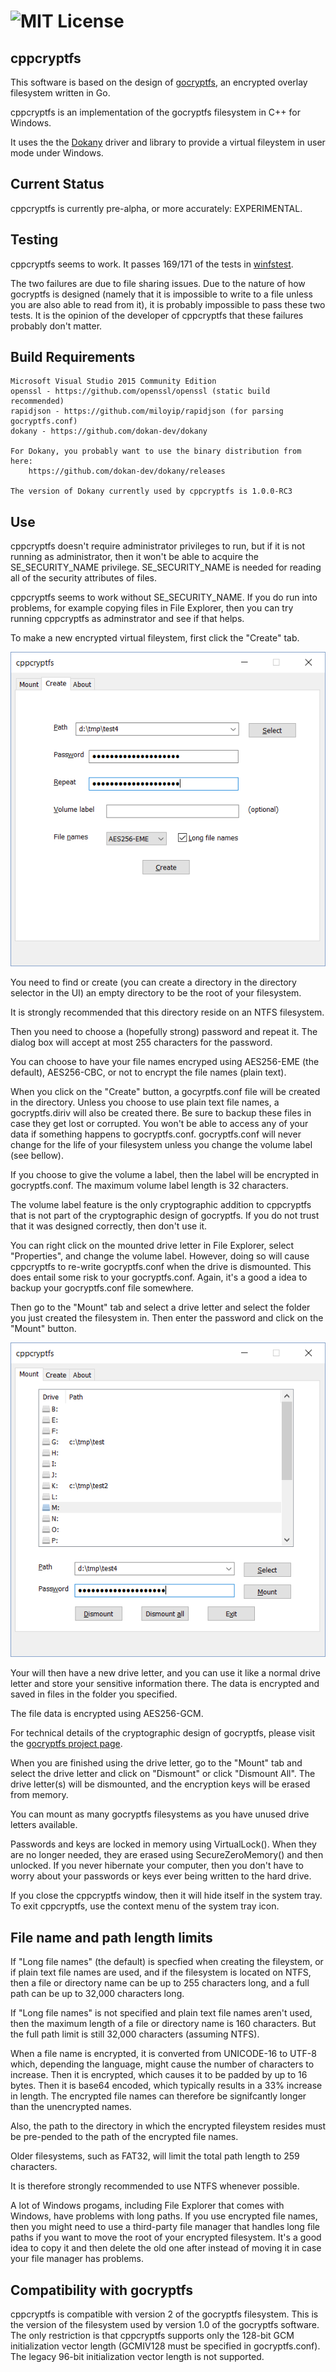 ![MIT License](https://img.shields.io/badge/license-MIT-blue.svg)
==============

cppcryptfs
------

This software is based on the design of [gocryptfs](https://github.com/rfjakob/gocryptfs), an encrypted overlay filesystem written in Go.

cppcryptfs is an implementation of the gocryptfs filesystem in C++ for Windows.

It uses the the [Dokany](https://github.com/dokan-dev/dokany) driver and library to provide a virtual fileystem in user mode under Windows.


Current Status
--------------

cppcryptfs is currently pre-alpha, or more accurately: EXPERIMENTAL.


Testing
-------

cppcryptfs seems to work.  It passes 169/171 of the tests in [winfstest](https://github.com/dimov-cz/winfstest).

The two failures are due to file sharing issues.  Due to the nature of how gocryptfs is designed (namely that it is impossible to write to a file unless you are also able to read from it), it is probably impossible to pass these two tests.  It is the opinion of the developer of cppcryptfs that these failures probably don't matter.

Build Requirements
-------
	
	Microsoft Visual Studio 2015 Community Edition
	openssl - https://github.com/openssl/openssl (static build recommended)
	rapidjson - https://github.com/miloyip/rapidjson (for parsing gocryptfs.conf)
	dokany - https://github.com/dokan-dev/dokany

	For Dokany, you probably want to use the binary distribution from here:
		https://github.com/dokan-dev/dokany/releases

	The version of Dokany currently used by cppcryptfs is 1.0.0-RC3

Use
-------

cppcryptfs doesn't require administrator privileges to run, but
if it is not running as administrator, then it won't be able
to acquire the SE_SECURITY_NAME privilege.  SE_SECURITY_NAME is
needed for reading all of the security attributes of files.

cppcryptfs seems to work without SE_SECURITY_NAME.  If you do
run into problems, for example copying files in File Explorer, then you
can try running cppcryptfs as adminstrator and see if that helps.

To make a new encrypted virtual fileystem, first click the "Create" tab.

![Alt text](/screenshots/screenshot_create.png?raw=true "Create tab")

You need to find or create (you can create a directory in the directory selector in the UI) an empty directory to be the root of your filesystem.

It is strongly recommended that this directory reside on an NTFS filesystem.

Then you need to choose a (hopefully strong) password and repeat it.  The dialog box will accept at most 255 characters for the password.

You can choose to have your file names encryped using AES256-EME (the default), AES256-CBC, or not to encrypt the file names (plain text).

When you click on the "Create" button, a gocyrptfs.conf file will be created in the directory.  Unless you choose to use plain text file names, a gocryptfs.diriv will also be created there.  Be sure to backup these files in case they get lost or corrupted.  You won't be able to access any of your data if something happens to gocryptfs.conf.  gocryptfs.conf will never change for the life of your filesystem unless you change the volume label (see bellow).

If you choose to give the volume a label, then the label will be encrypted in gocryptfs.conf.  The maximum volume label length is 32 characters. 

The volume label feature is the only cryptographic addition to cppcryptfs that is not part of the cryptographic design of gocryptfs.  If you do not trust that it was designed correctly, then don't use it.

You can right click on the mounted drive letter in File Explorer, select "Properties", and change the volume label.  However, doing so will cause cppcryptfs to re-write gocryptfs.conf when the drive is dismounted. This does entail some risk to your gocryptfs.conf.  Again, it's a good a idea to backup your gocryptfs.conf file somewhere.  

Then go to the "Mount" tab and select a drive letter and select the folder you
just created the filesystem in.  Then enter the password and click on the "Mount" button.

![Alt text](/screenshots/screenshot_mount.png?raw=true "Mount tab")

Your will then have a new drive letter, and you can use it like a normal drive letter and store your sensitive information there.  The data is encrypted and saved in files in the folder you specified.

The file data is encrypted using AES256-GCM.

For technical details of the cryptographic design of gocryptfs, please visit
the [gocryptfs project page](https://github.com/rfjakob/gocryptfs).


When you are finished using the drive letter, go to the "Mount" tab and select the drive letter and click on "Dismount" or click "Dismount All".  The drive letter(s) will be dismounted, and the encryption keys will be erased from memory. 

You can mount as many gocryptfs filesystems as you have unused drive letters available.

Passwords and keys are locked in memory using VirtualLock(). When they are no longer needed, they are erased using SecureZeroMemory() and then unlocked.  If you never hibernate your computer, then you don't have to worry about your passwords or keys ever being written to the hard drive.

If you close the cppcryptfs window, then it will hide itself in the system tray. To exit cppcryptfs, use the context menu of the system tray icon.


File name and path length limits
------

If "Long file names" (the default) is specfied when creating the fileystem, or if plain text file names are used, and if the filesystem is located on NTFS, then a file or directory name can be up to 255 characters long, and a full path can be up to 32,000 characters long.

If "Long file names" is not specified and plain text file names aren't used, then the maximum length of a file or directory name is 160 characters.  But the full path limit is still 32,000 characters (assuming NTFS).

When a file name is encrypted, it is converted from UNICODE-16 to UTF-8 which, depending the language, might cause the number of characters to increase.  Then it is encrypted, which causes it to be padded by up to 16 bytes. Then it is base64 encoded, which typically results in a 33% increase in length.  The encrypted file names can therefore be signifcantly longer than the unencrypted names.

Also, the path to the directory in which the encrypted fileystem resides must be pre-pended to the path of the encrypted file names.

Older filesystems, such as FAT32, will limit the total path length to 259 characters.

It is therefore strongly recommended to use NTFS whenever possible.

A lot of Windows progams, including File Explorer that comes with Windows, have problems with long paths.  If you use encrypted file names, then you might need to use a third-party file manager that handles long file paths if you want to move the root of your encrypted filesystem.  It's a good idea to copy it and then delete the old one after instead of moving it in case your file manager has problems.


Compatibility with gocryptfs
------

cppcryptfs is compatible with version 2 of the gocryptfs filesystem.  This is the version of the filesystem used by version 1.0 of the gocryptfs software. The only restriction is that cppcryptfs supports only the 128-bit GCM initialization vector length (GCMIV128 must be specified in gocryptfs.conf).  The legacy  96-bit initialization vector length is not supported.  
